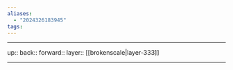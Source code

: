 ```yaml
---
aliases:
  - "2024326183945"
tags:
---
```




***

up:: 
back:: 
forward:: 
layer:: [[brokenscale|layer-333]]

***

